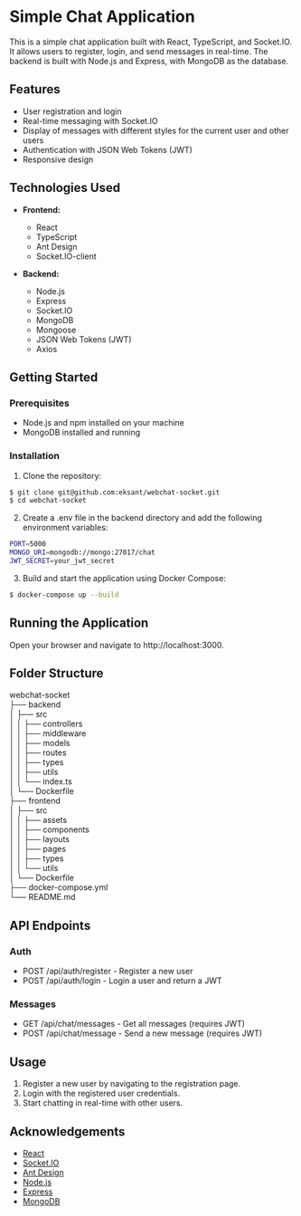 # Simple Chat Application

This is a simple chat application built with React, TypeScript, and Socket.IO. It allows users to register, login, and send messages in real-time. The backend is built with Node.js and Express, with MongoDB as the database.

## Features

- User registration and login
- Real-time messaging with Socket.IO
- Display of messages with different styles for the current user and other users
- Authentication with JSON Web Tokens (JWT)
- Responsive design

## Technologies Used

- **Frontend:**
  - React
  - TypeScript
  - Ant Design
  - Socket.IO-client

- **Backend:**
  - Node.js
  - Express
  - Socket.IO
  - MongoDB
  - Mongoose
  - JSON Web Tokens (JWT)
  - Axios

## Getting Started

### Prerequisites

- Node.js and npm installed on your machine
- MongoDB installed and running

### Installation

1. Clone the repository:

```sh
$ git clone git@github.com:eksant/webchat-socket.git
$ cd webchat-socket
```

2. Create a .env file in the backend directory and add the following environment variables:

```sh
PORT=5000
MONGO_URI=mongodb://mongo:27017/chat
JWT_SECRET=your_jwt_secret
```

3. Build and start the application using Docker Compose:

```sh
$ docker-compose up --build
```

## Running the Application

Open your browser and navigate to http://localhost:3000.

## Folder Structure

webchat-socket\
├── backend\
│   ├── src\
│   │   ├── controllers\
│   │   ├── middleware\
│   │   ├── models\
│   │   ├── routes\
│   │   ├── types\
│   │   ├── utils\
│   │   └── index.ts\
│   └── Dockerfile\
├── frontend\
│   ├── src\
│   │   ├── assets\
│   │   ├── components\
│   │   ├── layouts\
│   │   ├── pages\
│   │   ├── types\
│   │   └── utils\
│   └── Dockerfile\
├── docker-compose.yml\
└── README.md

## API Endpoints

### Auth

- POST /api/auth/register - Register a new user
- POST /api/auth/login - Login a user and return a JWT

### Messages

- GET /api/chat/messages - Get all messages (requires JWT)
- POST /api/chat/message - Send a new message (requires JWT)

## Usage

1. Register a new user by navigating to the registration page.
2. Login with the registered user credentials.
3. Start chatting in real-time with other users.

## Acknowledgements
- [React](https://reactjs.org/)
- [Socket.IO](https://socket.io/)
- [Ant Design](https://ant.design/)
- [Node.js](https://nodejs.org/)
- [Express](https://expressjs.com/)
- [MongoDB](https://www.mongodb.com/)

